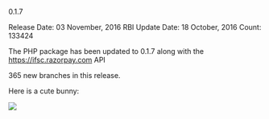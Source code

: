 0.1.7

Release Date: 03 November, 2016
RBI Update Date: 18 October, 2016
Count: 133424

The PHP package has been updated to 0.1.7 along with the https://ifsc.razorpay.com API

365 new branches in this release.

Here is a cute bunny:

![](https://i.imgur.com/MDl4TPpm.jpg)
